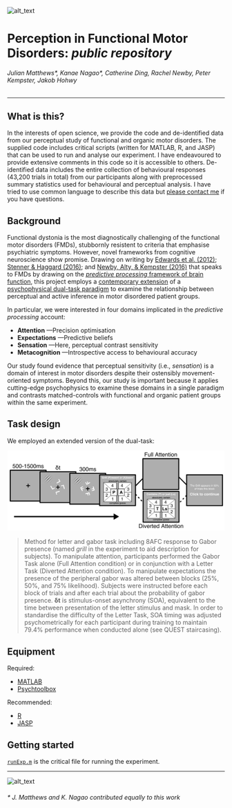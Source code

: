 ![alt_text][logo]

# Perception in Functional Motor Disorders: *public repository*

###### Julian Matthews*, Kanae Nagao*, Catherine Ding, Rachel Newby, Peter Kempster, Jakob Hohwy

***

## What is this?
In the interests of open science, we provide the code and de-identified data from our perceptual study of functional and organic motor disorders. The supplied code includes critical scripts (written for MATLAB, R, and JASP) that can be used to run and analyse our experiment. I have endeavoured to provide extensive comments in this code so it is accessible to others. De-identified data includes the entire collection of behavioural responses (43,200 trials in total) from our participants along with preprocessed summary statistics used for behavioural and perceptual analysis. I have tried to use common language to describe this data but [please contact me](mailto:julian.r.matthews@gmail.com?subject=FMD%20study%20enquiry) if you have questions.

## Background
Functional dystonia is the most diagnostically challenging of the functional motor disorders (FMDs), stubbornly resistent to criteria that emphasise psychiatric symptoms. However, novel frameworks from cognitive neuroscience show promise. Drawing on writing by [Edwards et al. (2012)](https://www.ncbi.nlm.nih.gov/pubmed/22641838); [Stenner & Haggard (2016)](https://www.ncbi.nlm.nih.gov/pubmed/27719833); and [Newby, Alty, & Kempster (2016)](https://www.ncbi.nlm.nih.gov/pubmed/27753149) that speaks to FMDs by drawing on the [*predictive processing* framework of brain function](https://global.oup.com/academic/product/the-predictive-mind-9780199682737?cc=au&lang=en&), this project employs a [contemporary extension](http://rstb.royalsocietypublishing.org/content/373/1755/20170352) of a [psychophysical dual-task paradigm](https://www.ncbi.nlm.nih.gov/pubmed/25973773) to examine the relationship between perceptual and active inference in motor disordered patient groups. 

In particular, we were interested in four domains implicated in the *predictive processing* account:
* **Attention** —Precision optimisation
* **Expectations** —Predictive beliefs
* **Sensation** —Here, perceptual contrast sensitivity
* **Metacognition** —Introspective access to behavioural accuracy

Our study found evidence that perceptual sensitivity (i.e., *sensation*) is a domain of interest in motor disorders despite their ostensibly movement-oriented symptoms. Beyond this, our study is important because it applies cutting-edge psychophysics to examine these domains in a single paradigm and contrasts matched-controls with functional and organic patient groups within the same experiment.

## Task design
We employed an extended version of the dual-task:

![alt_text][methods]

> Method for letter and gabor task including 8AFC response to Gabor presence (named *grill* in the experiment to aid description for subjects). To manipulate attention, participants performed the Gabor Task alone (Full Attention condition) or in conjunction with a Letter Task (Diverted Attention condition). To manipulate expectations the presence of the peripheral gabor was altered between blocks (25%, 50%, and 75% likelihood). Subjects were instructed before each block of trials and after each trial about the probability of gabor presence. **δt** is stimulus-onset asynchrony (SOA), equivalent to the time between presentation of the letter stimulus and mask. In order to standardise the difficulty of the Letter Task, SOA timing was adjusted psychometrically for each participant during training to maintain 79.4% performance when conducted alone (see QUEST staircasing).

## Equipment
Required:
 
* [MATLAB](https://www.mathworks.com/products/matlab.html)
* [Psychtoolbox](http://psychtoolbox.org/)

Recommended:
 
* [R](https://www.r-project.org/)
* [JASP](https://jasp-stats.org/)

## Getting started
[`runExp.m`](./fmd-perceptual-study/scripts/experiment/) is the critical file for running the experiment.

***

![alt_text][avatar]

###### * J. Matthews and K. Nagao contributed equally to this work

[logo]: https://cogphillab.files.wordpress.com/2018/08/header1.jpg "Cognition and Philosophy Lab"
[methods]: https://github.com/julian-matthews/fmd-public-repository/blob/master/fmd-perceptual-study/figures/figure1.png
[avatar]: https://avatars0.githubusercontent.com/u/18410581?v=3&s=96 "Julian Matthews"
